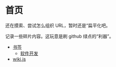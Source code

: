 <!-- TITLE: Home -->
<!-- SUBTITLE: Wiki 首页 -->

# 首页
还在摸索、尝试怎么组织 URL，暂时还是“扁平化吧。

记录一些碎片内容。这玩意是刷 github 绿点的“利器”。

* [书签](/bookmarks)
	* [软件开发](/bookmarks/software-development)
* [wiki.js](/wiki-js)


